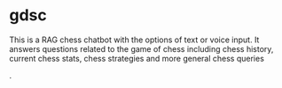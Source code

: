 # gdsc
This is a RAG chess chatbot with the options of text or voice input.
It answers questions related to the game of chess including chess history, current chess stats, chess strategies and more general chess queries

.

